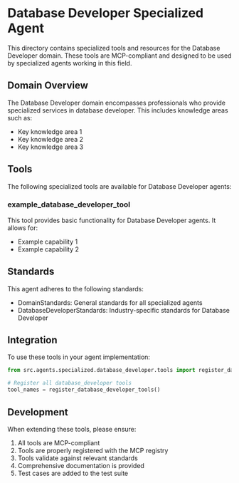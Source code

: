 # Database Developer Specialized Agent

This directory contains specialized tools and resources for the Database Developer domain. These tools are MCP-compliant and designed to be used by specialized agents working in this field.

## Domain Overview

The Database Developer domain encompasses professionals who provide specialized services in database developer. This includes knowledge areas such as:

- Key knowledge area 1
- Key knowledge area 2
- Key knowledge area 3

## Tools

The following specialized tools are available for Database Developer agents:

### example_database_developer_tool

This tool provides basic functionality for Database Developer agents. It allows for:

- Example capability 1
- Example capability 2

## Standards

This agent adheres to the following standards:

- DomainStandards: General standards for all specialized agents
- DatabaseDeveloperStandards: Industry-specific standards for Database Developer

## Integration

To use these tools in your agent implementation:

```python
from src.agents.specialized.database_developer.tools import register_database_developer_tools

# Register all database_developer tools
tool_names = register_database_developer_tools()
```

## Development

When extending these tools, please ensure:

1. All tools are MCP-compliant
2. Tools are properly registered with the MCP registry
3. Tools validate against relevant standards
4. Comprehensive documentation is provided
5. Test cases are added to the test suite
